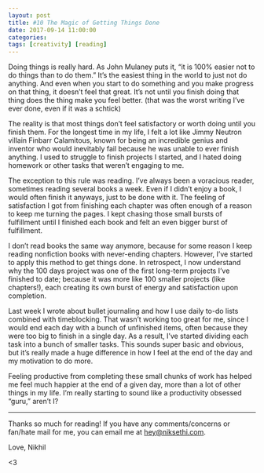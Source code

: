 ```yaml
---
layout: post
title: #10 The Magic of Getting Things Done
date: 2017-09-14 11:00:00
categories:
tags: [creativity] [reading]
---
```

Doing things is really hard. As John Mulaney puts it, “it is 100% easier not to do things than to do them.” It’s the easiest thing in the world to just not do anything. And even when you start to do something and you make progress on that thing, it doesn’t feel that great. It’s not until you finish doing that thing does the thing make you feel better. (that was the worst writing I’ve ever done, even if it was a schtick)

The reality is that most things don’t feel satisfactory or worth doing until you finish them. For the longest time in my life, I felt a lot like Jimmy Neutron villain Finbarr Calamitous, known for being an incredible genius and inventor who would inevitably fail because he was unable to ever finish anything. I used to struggle to finish projects I started, and I hated doing homework or other tasks that weren’t engaging to me. 

The exception to this rule was reading. I’ve always been a voracious reader, sometimes reading several books a week. Even if I didn’t enjoy a book, I would often finish it anyways, just to be done with it. The feeling of satisfaction I got from finishing each chapter was often enough of a reason to keep me turning the pages. I kept chasing those small bursts of fulfillment until I finished each book and felt an even bigger burst of fulfillment.

I don’t read books the same way anymore, because for some reason I keep reading nonfiction books with never-ending chapters. However, I’ve started to apply this method to get things done. In retrospect, I now understand why the 100 days project was one of the first long-term projects I’ve finished to date; because it was more like 100 smaller projects (like chapters!), each creating its own burst of energy and satisfaction upon completion.

Last week I wrote about bullet journaling and how I use daily to-do lists combined with timeblocking. That wasn’t working too great for me, since I would end each day with a bunch of unfinished items, often because they were too big to finish in a single day. As a result, I’ve started dividing each task into a bunch of smaller tasks. This sounds super basic and obvious, but it’s really made a huge difference in how I feel at the end of the day and my motivation to do more.

Feeling productive from completing these small chunks of work has helped me feel much happier at the end of a given day, more than a lot of other things in my life. I’m really starting to sound like a productivity obsessed “guru,” aren’t I?

---

Thanks so much for reading! If you have any comments/concerns or fan/hate mail for me, you can email me at [hey@niksethi.com](mailto:hey@niksethi.com). 

Love,
Nikhil

<3

